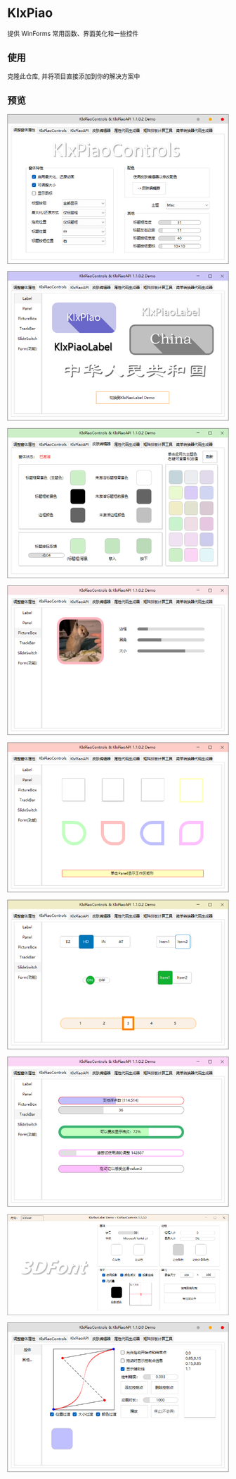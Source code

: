 # KlxPiao

提供 WinForms 常用函数、界面美化和一些控件

## 使用

克隆此仓库, 并将项目直接添加到你的解决方案中

## 预览

![home](screenshot/home.png)


![label](screenshot/label.png)


![theme](screenshot/theme.png)


![picturebox](screenshot/picturebox.png)


![panel](screenshot/panel.png)


![slideswitch](screenshot/slideswitch.png)


![trackbar](screenshot/trackbar.png)


![labeldemo](screenshot/labeldemo.png)


![api_control](screenshot/api_control.png)

